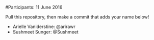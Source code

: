 #Participants: 11 June 2016

Pull this repository, then make a commit that adds your name below!

- Arielle Vaniderstine: @arirawr
- Sushmeet Sunger: @Sushmeet
